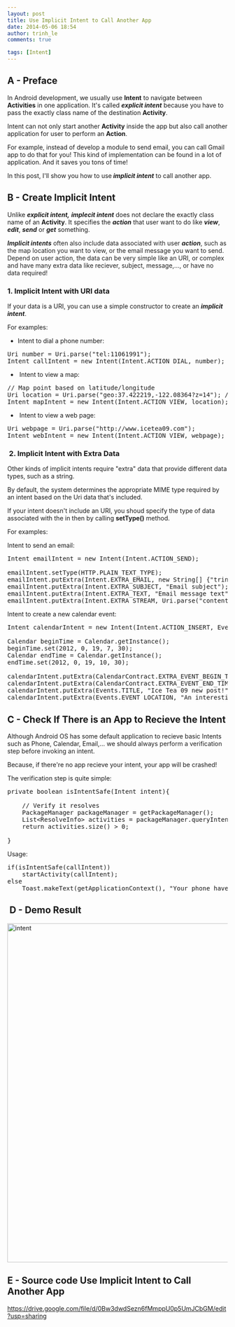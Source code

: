 ```yaml
---
layout: post
title: Use Implicit Intent to Call Another App
date: 2014-05-06 18:54
author: trinh_le
comments: true

tags: [Intent]
---
```


<h2>A - Preface</h2>
In Android development, we usually use <strong>Intent</strong> to navigate between <strong>Activities</strong> in one application. It's called <em><strong>explicit intent</strong></em> because you have to pass the exactly class name of the destination <strong>Activity</strong>.

Intent can not only start another <strong>Activity</strong> inside the app but also call another application for user to perform an <strong>Action</strong>.

For example, instead of develop a module to send email, you can call Gmail app to do that for you! This kind of implementation can be found in a lot of application. And it saves you tons of time!

In this post, I'll show you how to use<em><strong> implicit intent</strong> </em>to call another app.

<!--more-->
<h2>B - Create Implicit Intent</h2>
Unlike <em><strong>explicit intent,</strong> <strong>implecit intent</strong></em> does not declare the exactly class name of an <strong>Activity</strong>. It specifies the <em><strong>action</strong> </em>that user want to do like <em><strong>view</strong></em>, <em><strong>edit</strong></em>, <em><strong>send</strong> </em>or <em><strong>get</strong> </em>something.

<span style="color: #222222;"><em><strong>Implicit intents</strong> </em>often also include data associated with user <em><strong>action</strong></em>, such as the map location you want to view, or the email message you want to send. Depend on user action, the data can be very simple like an URI, or complex and have many extra data like reciever, subject, message,..., or have no data required!</span>
<h3>1. Implicit Intent with URI data</h3>
If your data is a URI, you can use a simple constructor to create an <em><strong>implicit intent</strong></em>.

For examples:
<ul>
	<li>Intent to dial a phone number:</li>
</ul>

<pre>
Uri number = Uri.parse(&quot;tel:11061991&quot;);
Intent callIntent = new Intent(Intent.ACTION_DIAL, number);
</pre>

<ul>
	<li> Intent to view a map:</li>
</ul>

<pre>
// Map point based on latitude/longitude
Uri location = Uri.parse(&quot;geo:37.422219,-122.08364?z=14&quot;); // z param is zoom level
Intent mapIntent = new Intent(Intent.ACTION_VIEW, location);
</pre>

<ul>
	<li> Intent to view a web page:</li>
</ul>

<pre>
Uri webpage = Uri.parse(&quot;http://www.icetea09.com&quot;);
Intent webIntent = new Intent(Intent.ACTION_VIEW, webpage);
</pre>

<h3> 2. Implicit Intent with Extra Data</h3>
Other kinds of implicit intents require "extra" data that provide different data types, such as a string.

By default, the system determines the appropriate MIME type required by an intent based on the Uri data that's included.

If your intent doesn't include an URI, you shoud specify the type of data associated with the in then by calling <strong>setType()</strong> method.

For examples:

Intent to send an email:

<pre>
Intent emailIntent = new Intent(Intent.ACTION_SEND);

emailIntent.setType(HTTP.PLAIN_TEXT_TYPE);
emailIntent.putExtra(Intent.EXTRA_EMAIL, new String[] {&quot;trinhlbk1991@gmail.com&quot;});
emailIntent.putExtra(Intent.EXTRA_SUBJECT, &quot;Email subject&quot;);
emailIntent.putExtra(Intent.EXTRA_TEXT, &quot;Email message text&quot;);
emailIntent.putExtra(Intent.EXTRA_STREAM, Uri.parse(&quot;content://this/is/attachment/path&quot;));
</pre>

Intent to create a new calendar event:

<pre>
Intent calendarIntent = new Intent(Intent.ACTION_INSERT, Events.CONTENT_URI);

Calendar beginTime = Calendar.getInstance();
beginTime.set(2012, 0, 19, 7, 30);
Calendar endTime = Calendar.getInstance();
endTime.set(2012, 0, 19, 10, 30);

calendarIntent.putExtra(CalendarContract.EXTRA_EVENT_BEGIN_TIME, beginTime.getTimeInMillis());
calendarIntent.putExtra(CalendarContract.EXTRA_EVENT_END_TIME, endTime.getTimeInMillis());
calendarIntent.putExtra(Events.TITLE, &quot;Ice Tea 09 new post!&quot;);
calendarIntent.putExtra(Events.EVENT_LOCATION, &quot;An interesting post about Android&quot;);
</pre>

<h2>C - Check If There is an App to Recieve the Intent</h2>
Although Android OS has some default application to recieve basic Intents such as Phone, Calendar, Email,... we should <span style="color: #222222;">always perform a verification step before invoking an intent.</span>

Because, if there're no app recieve your intent, your app will be crashed!

The verification step is quite simple:

<pre>
private boolean isIntentSafe(Intent intent){

	// Verify it resolves
	PackageManager packageManager = getPackageManager();
	List&lt;ResolveInfo&gt; activities = packageManager.queryIntentActivities(intent, 0);
	return activities.size() &gt; 0;

}
</pre>

Usage:

<pre>
if(isIntentSafe(callIntent))
	startActivity(callIntent);
else
	Toast.makeText(getApplicationContext(), &quot;Your phone have no app can dial!&quot;, Toast.LENGTH_SHORT).show();
</pre>

<h2> D - Demo Result</h2>
<img class="alignnone size-full wp-image-1673" src="http://icetea09.com/wp-content/uploads/2014/05/intent.png" alt="intent" width="1972" height="774" />
<h2>E - Source code Use Implicit Intent to Call Another App</h2>
<a href="https://drive.google.com/file/d/0Bw3dwdSezn6fMmppU0p5UmJCbGM/edit?usp=sharing" target="_blank">https://drive.google.com/file/d/0Bw3dwdSezn6fMmppU0p5UmJCbGM/edit?usp=sharing</a>
